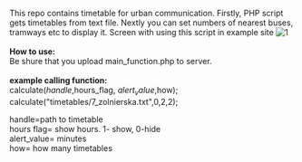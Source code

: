 This repo contains timetable for urban communication. 
Firstly, PHP script gets timetables from text file. Nextly you can set numbers of nearest  buses, tramways etc to display it.
Screen with using this script in example site
<img src="https://image.ibb.co/ff3cGn/1.png" alt="1" border="0"> <br /><br />
<b>How to use:</b><br />
Be shure that you upload main_function.php to server.<br /><br />
<b>example calling function:</b><br />
calculate($handle,$hours_flag, $alert_value,$how);<br />
calculate("timetables/7_zolnierska.txt",0,2,2);<br />

handle=path to timetable<br />
hours flag= show hours. 1- show, 0-hide<br />
alert_value= minutes<br />
how= how many timetables<br />
